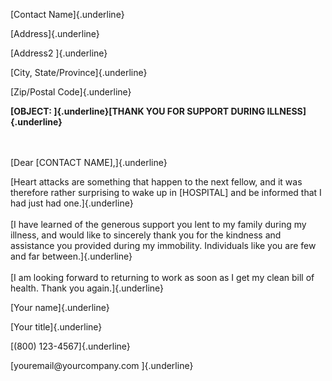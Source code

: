 [Contact Name]{.underline}

[Address]{.underline}

[Address2 ]{.underline}

[City, State/Province]{.underline}

[Zip/Postal Code]{.underline}

**[OBJECT: ]{.underline}[THANK YOU FOR SUPPORT DURING
ILLNESS]{.underline}**

\
\
[Dear \[CONTACT NAME\],]{.underline}

[Heart attacks are something that happen to the next fellow, and it was
therefore rather surprising to wake up in \[HOSPITAL\] and be informed
that I had just had one.]{.underline}\
\
[I have learned of the generous support you lent to my family during my
illness, and would like to sincerely thank you for the kindness and
assistance you provided during my immobility. Individuals like you are
few and far between.]{.underline}\
\
[I am looking forward to returning to work as soon as I get my clean
bill of health. Thank you again.]{.underline}

[Your name]{.underline}

[Your title]{.underline}

[(800) 123-4567]{.underline}

[youremail\@yourcompany.com ]{.underline}
